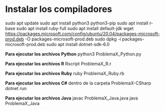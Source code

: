 # Instalar los compiladores

sudo apt update
sudo apt install python3 python3-pip
sudo apt install r-base
sudo apt install ruby-full
sudo apt install default-jdk
wget https://packages.microsoft.com/config/ubuntu/20.04/packages-microsoft-prod.deb -O packages-microsoft-prod.deb
sudo dpkg -i packages-microsoft-prod.deb
sudo apt install dotnet-sdk-6.0

**Para ejecutar los archivos Python**
python3 ProblemaX_Python.py

**Para ejecutar los archivos R**
Rscript ProblemaX_R.r

**Para ejecutar los archivos Ruby**
ruby ProblemaX_Ruby.rb

**Para ejecutar los archivos C#**
dentro de la carpeta ProblemaX-CSharp
dotnet run

**Para ejecutar los archivos Java**
javac ProblemaX_Java.java
java ProblemaX_Java